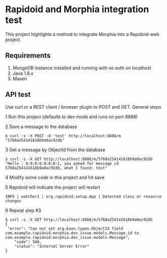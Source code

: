 # Rapidoid and Morphia integration test
This project highlights a method to integrate Morphia into a Rapidoid-web project.

## Requirements
1. MongoDB instance installed and running with no auth on localhost
2. Java 1.8.x
3. Maven

## API test
Use curl or a REST client / browser plugin to POST and GET. General steps

1 Run this project (defaults to dev mode and runs on port 8888)

2 Save a message to the database
```
$ curl -s -X POST -d 'test' http://localhost:8888/m
"5760a254141618b9a0ac92db"
```
3 Get a message by ObjectId from the database
```
$ curl -s -X GET http://localhost:8888/m/5760a254141618b9a0ac92db
"Hello : 0:0:0:0:0:0:0:1, you asked for message id 5760a254141618b9a0ac92db, what I found: test"
```
4 Modify some code in this project and hit save

5 Rapidoid will indicate the project will restart
```
INFO | watcher1 | org.rapidoid.setup.App | Detected class or resource changes
```
6 Repeat step #3
```
$ curl -s -X GET http://localhost:8888/m/5760a254141618b9a0ac92db
{
 "error": "Can not set org.bson.types.ObjectId field com.example.rapidoid.morphia.dev_issue.models.Message.id to  com.example.rapidoid.morphia.dev_issue.models.Message",
    "code": 500,
    "status": "Internal Server Error"
}
```
